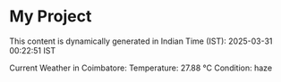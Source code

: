 # My Project

This content is dynamically generated in Indian Time (IST): 2025-03-31 00:22:51 IST


Current Weather in Coimbatore:
Temperature: 27.88 °C
Condition: haze
